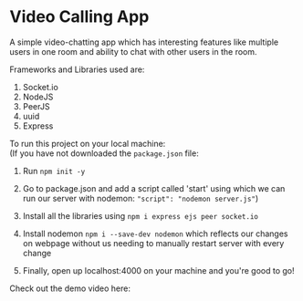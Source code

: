 # Video Calling App

A simple video-chatting app which has interesting features like multiple users in one room and ability to chat with other users in the room. 

Frameworks and Libraries used are:
1. Socket.io
2. NodeJS
3. PeerJS
4. uuid
5. Express

To run this project on your local machine: <br />
(If you have not downloaded the ```package.json``` file:
1. Run ```npm init -y```
2. Go to package.json and add a script called 'start' using which we can run our server with nodemon: ```"script": "nodemon server.js"```)

1. Install all the libraries using ```npm i express ejs peer socket.io```
2. Install nodemon ```npm i --save-dev nodemon``` which reflects our changes on webpage without us needing to manually restart server with every change
4. Finally, open up localhost:4000 on your machine and you're good to go! <br />

Check out the demo video here:

